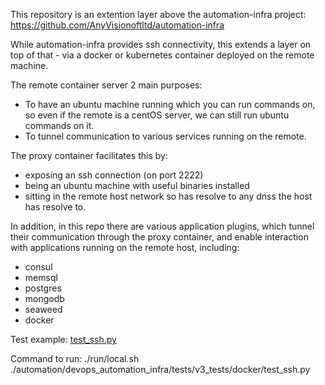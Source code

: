 This repository is an extention layer above the automation-infra project:
https://github.com/AnyVisionoftltd/automation-infra

While automation-infra provides ssh connectivity, this extends a layer on top of that - via a docker or kubernetes container deployed on the remote machine. 

The remote container server 2 main purposes:
+ To have an ubuntu machine running which you can run commands on, so even if the remote is a centOS server, we can still run ubuntu commands on it.
+ To tunnel communication to various services running on the remote.

The proxy container facilitates this by:
+ exposing an ssh connection (on port 2222)
+ being an ubuntu machine with useful binaries installed
+ sitting in the remote host network so has resolve to any dnss the host has resolve to. 

In addition, in this repo there are various application plugins, which tunnel their communication through the proxy container, and enable interaction with applications running on the remote host, including:
+ consul
+ memsql
+ postgres
+ mongodb
+ seaweed
+ docker 

Test example: [test_ssh.py](automation/devops_automation_infra/tests/v3_tests/docker/test_ssh.py)

Command to run: ./run/local.sh ./automation/devops_automation_infra/tests/v3_tests/docker/test_ssh.py